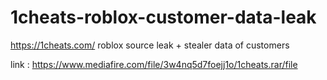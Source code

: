 # 1cheats-roblox-customer-data-leak
https://1cheats.com/ roblox source leak + stealer data of customers

link : https://www.mediafire.com/file/3w4nq5d7foejj1o/1cheats.rar/file
